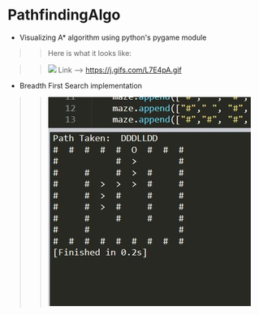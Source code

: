 # PathfindingAlgo

- Visualizing A* algorithm using python's pygame module

>> Here is what it looks like:

>> ![](L7E4pA.gif)
Link --> https://j.gifs.com/L7E4pA.gif



- Breadth First Search implementation 
>> ![](bFS.JPG)
